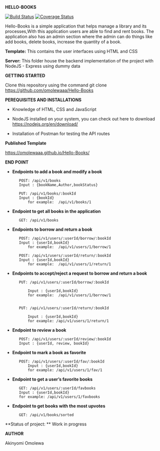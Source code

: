 

**HELLO-BOOKS**

[![Build Status](https://travis-ci.org/omolewaaa/Hello-Books.svg?branch=development)](https://travis-ci.org/omolewaaa/Hello-Books.svg?branch=development)
[![Coverage Status](https://coveralls.io/repos/github/omolewaaa/Hello-Books/badge.svg?branch=development)](https://coveralls.io/github/omolewaaa/Hello-Books?branch=development)

Hello-Books is a simple application that helps manage a library and its processes,With this application users are able to find and rent books. 
The application also has an admin section where the admin can do things like add books, delete books, increase the quantity of a book.


**Template:** This contains the user interfaces using HTML and CSS

**Server:** This folder house the backend implementation of the project with NodeJS - Express using dummy data



**GETTING STARTED**

Clone this repository using the command git clone https://github.com/omolewaaa/Hello-Books


**PEREQUISITES AND INSTALLATIONS**

 *    Knowledge of HTML, CSS and JavaScript

 *    NodeJS installed on your system, you can check out here to download https://nodejs.org/en/download/

 *    Installation of Postman for testing the API routes
 
 
 **Published Template**

https://omolewaaa.github.io/Hello-Books/

  
 **END POINT**
 
 *   **Endpoints  to add a book and modify a book**
 
        	POST: /api/v1/books
			Input : {bookName,Author,bookStatus}
		
			PUT: /api/v1/books/:bookId
			Input : {bookId}
				for example:  /api/v1/books/1			
	
 *   **Endpoint to get all books in the application**
 
		    GET: /api/v1/books
   
 *   **Endpoints to borrow and return a book**
 
        	POST: /api/v1/users/:userId/borrow/:bookId
			Input : {userId,bookId}
				for example:  /api/v1/users/1/borrow/1
	
        	POST: /api/v1/users/:userId/return/:bookId
			Input : {userId,bookId}
				for example:  /api/v1/users/1/return/1
   
 *   **Endpoints to accept/reject a request to borrow and return a book**
 
   			PUT: /api/v1/users/:userId/borrow/:bookId
			
				Input : {userId,bookId}
				for example:  /api/v1/users/1/borrow/1
	
	
   	 		PUT: /api/v1/users/:userId/return/:bookId
				
				Input : {userId,bookId}
				for example: /api/v1/users/1/return/1
	
   
 *   **Endpoint to review a book**
 
        	POST: /api/v1/users/:userId/review/:bookId
			Input : {userId, review, bookId}
	
 *   **Endpoint to mark a book as favorite**
 
			POST: /api/v1/users/:userId/fav/:bookId
				Input : {userId,bookId}
				for example: /api/v1/users/1/fav/1
	
   
 *   **Endpoint to get a user’s favorite books**
 
        	GET: /api/v1/users/:userId/favbooks
			Input : {userId,bookId}
			for example: /api/v1/users/1/favbooks
	
		
	
 *   **Endpoint to get books with the most upvotes**
 
        	GET: /api/v1/books/sorted



**Status of project:	** Work in progress

   
 **AUTHOR**

   Akinyomi Omolewa

